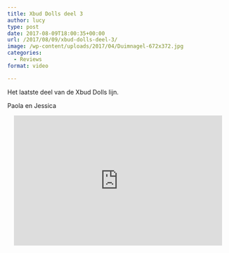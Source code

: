 ```yaml
---
title: Xbud Dolls deel 3
author: lucy
type: post
date: 2017-08-09T18:00:35+00:00
url: /2017/08/09/xbud-dolls-deel-3/
image: /wp-content/uploads/2017/04/Duimnagel-672x372.jpg
categories:
  - Reviews
format: video

---
```

Het laatste deel van de Xbud Dolls lijn.
  
Paola en Jessica

<span class="embed-youtube" style="text-align:center; display: block;"><iframe class='youtube-player' type='text/html' width='474' height='297' src='https://www.youtube.com/embed/Xvl9Ezs12Ug?version=3&#038;rel=1&#038;fs=1&#038;autohide=2&#038;showsearch=0&#038;showinfo=1&#038;iv_load_policy=1&#038;wmode=transparent' allowfullscreen='true' style='border:0;'></iframe></span>